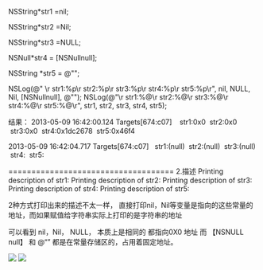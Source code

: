 NSString*str1 =nil;

NSString*str2 =Nil;

NSString*str3 =NULL;

NSNull*str4 = [NSNullnull];

NSString *str5 = @"";

NSLog(@" \r str1:%p\r str2:%p\r str3:%p\r str4:%p\r str5:%p\r", nil, NULL, Nil, [NSNullnull], @"");
NSLog(@"\r str1:%@\r str2:%@\r str3:%@\r str4:%@\r str5:%@\r", str1, str2, str3, str4, str5);

结果：
2013-05-09 16:42:00.124 Targets[674:c07]  
 str1:0x0
 str2:0x0
 str3:0x0
 str4:0x1dc2678
 str5:0x46f4

2013-05-09 16:42:04.717 Targets[674:c07] 
 str1:(null)
 str2:(null)
 str3:(null)
 str4:<null>
 str5:

====================================
2.描述
Printing description of str1:
<nil>
Printing description of str2:
<nil>
Printing description of str3:
<nil>
Printing description of str4:
<null>
Printing description of str5:
<object returned empty description>

2种方式打印出来的描述不太一样， 直接打印nil，Nil等变量是指向的这些常量的地址，而如果赋值给字符串实际上打印的是字符串的地址

可以看到 nil，Nil， NULL， 本质上是相同的 都指向0X0 地址
而 【NSNULL null】 和 @“” 都是在常量存储区的，占用着固定地址。

![](http://upload-images.jianshu.io/upload_images/299790-0bee9539b6d4595c.jpeg?imageMogr2/auto-orient/strip%7CimageView2/2/w/1240) ![](http://upload-images.jianshu.io/upload_images/299790-d6c2af055a2c334c.jpeg?imageMogr2/auto-orient/strip%7CimageView2/2/w/1240) 
